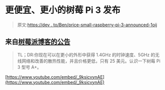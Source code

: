 # 更便宜、更小的树莓 Pi 3 发布

> 原文:[https://dev . to/Ben/price-small-raspberry-pi-3-announced-1oij](https://dev.to/ben/cheaper-smaller-raspberry-pi-3-announced-1oij)

## [](#announcement-from-raspberry-pi-blog)来自[树莓派博客的公告](https://www.raspberrypi.org/blog/new-product-raspberry-pi-3-model-a/)

> TL；DR:你现在可以在更小的外形中获得 1.4GHz 的时钟速度、5GHz 的无线网络和改善的散热性能，并且价格更低，只有 25 美元。认识一下树莓 Pi 3 型号 A+。

[https://www.youtube.com/embed/_9ksicvynAE](https://www.youtube.com/embed/_9ksicvynAE)